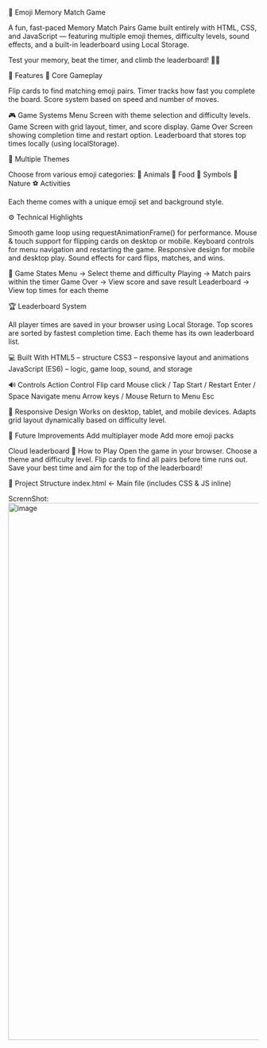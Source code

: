 🎴 Emoji Memory Match Game

A fun, fast-paced Memory Match Pairs Game built entirely with HTML, CSS, and JavaScript — featuring multiple emoji themes, difficulty levels, sound effects, and a built-in leaderboard using Local Storage.

Test your memory, beat the timer, and climb the leaderboard! 🧠💥

🌟 Features
🧩 Core Gameplay

Flip cards to find matching emoji pairs.
Timer tracks how fast you complete the board.
Score system based on speed and number of moves.

🎮 Game Systems
Menu Screen with theme selection and difficulty levels.
Game Screen with grid layout, timer, and score display.
Game Over Screen showing completion time and restart option.
Leaderboard that stores top times locally (using localStorage).

🎨 Multiple Themes

Choose from various emoji categories:
🐶 Animals
🍕 Food
💎 Symbols
🌸 Nature
⚽ Activities

Each theme comes with a unique emoji set and background style.

⚙️ Technical Highlights

Smooth game loop using requestAnimationFrame() for performance.
Mouse & touch support for flipping cards on desktop or mobile.
Keyboard controls for menu navigation and restarting the game.
Responsive design for mobile and desktop play.
Sound effects for card flips, matches, and wins.

🧠 Game States
Menu → Select theme and difficulty
Playing → Match pairs within the timer
Game Over → View score and save result
Leaderboard → View top times for each theme

🏆 Leaderboard System

All player times are saved in your browser using Local Storage.
Top scores are sorted by fastest completion time.
Each theme has its own leaderboard list.

💻 Built With
HTML5 – structure
CSS3 – responsive layout and animations
JavaScript (ES6) – logic, game loop, sound, and storage

🔊 Controls
Action	Control
Flip card	Mouse click / Tap
Start / Restart	Enter / Space
Navigate menu	Arrow keys / Mouse
Return to Menu	Esc

📱 Responsive Design
Works on desktop, tablet, and mobile devices.
Adapts grid layout dynamically based on difficulty level.

🧩 Future Improvements
Add multiplayer mode
Add more emoji packs

Cloud leaderboard
🚀 How to Play
Open the game in your browser.
Choose a theme and difficulty level.
Flip cards to find all pairs before time runs out.
Save your best time and aim for the top of the leaderboard!

📂 Project Structure
index.html        ← Main file (includes CSS & JS inline)

ScrennShot:
<img width="1920" height="1080" alt="image" src="https://github.com/user-attachments/assets/ee759ebd-6a6c-46a7-9871-ba9c2a926355" />

